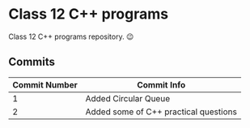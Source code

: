# Class 12 C++ programs
Class 12 C++ programs repository. :wink:

## Commits
|Commit Number|Commit Info|
|---|---|
|1|Added Circular Queue|
|2|Added some of C++ practical questions|
